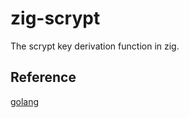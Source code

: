 # zig-scrypt

The scrypt key derivation function in zig.

## Reference

[golang](https://github.com/golang/crypto/blob/master/scrypt/scrypt.go)
